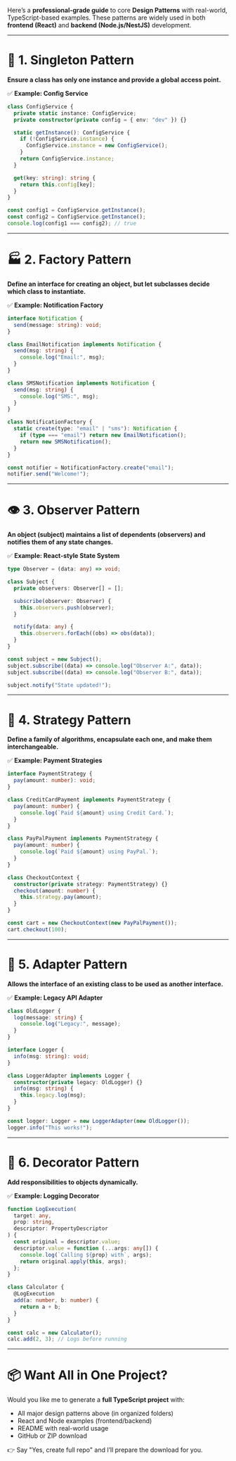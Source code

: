 Here’s a **professional-grade guide** to core **Design Patterns** with real-world, TypeScript-based examples. These patterns are widely used in both **frontend (React)** and **backend (Node.js/NestJS)** development.

---

# 🎯 1. Singleton Pattern

**Ensure a class has only one instance and provide a global access point.**

✅ **Example: Config Service**

```ts
class ConfigService {
  private static instance: ConfigService;
  private constructor(private config = { env: "dev" }) {}

  static getInstance(): ConfigService {
    if (!ConfigService.instance) {
      ConfigService.instance = new ConfigService();
    }
    return ConfigService.instance;
  }

  get(key: string): string {
    return this.config[key];
  }
}

const config1 = ConfigService.getInstance();
const config2 = ConfigService.getInstance();
console.log(config1 === config2); // true
```

---

# 🏭 2. Factory Pattern

**Define an interface for creating an object, but let subclasses decide which class to instantiate.**

✅ **Example: Notification Factory**

```ts
interface Notification {
  send(message: string): void;
}

class EmailNotification implements Notification {
  send(msg: string) {
    console.log("Email:", msg);
  }
}

class SMSNotification implements Notification {
  send(msg: string) {
    console.log("SMS:", msg);
  }
}

class NotificationFactory {
  static create(type: "email" | "sms"): Notification {
    if (type === "email") return new EmailNotification();
    return new SMSNotification();
  }
}

const notifier = NotificationFactory.create("email");
notifier.send("Welcome!");
```

---

# 👁 3. Observer Pattern

**An object (subject) maintains a list of dependents (observers) and notifies them of any state changes.**

✅ **Example: React-style State System**

```ts
type Observer = (data: any) => void;

class Subject {
  private observers: Observer[] = [];

  subscribe(observer: Observer) {
    this.observers.push(observer);
  }

  notify(data: any) {
    this.observers.forEach((obs) => obs(data));
  }
}

const subject = new Subject();
subject.subscribe((data) => console.log("Observer A:", data));
subject.subscribe((data) => console.log("Observer B:", data));

subject.notify("State updated!");
```

---

# 🧠 4. Strategy Pattern

**Define a family of algorithms, encapsulate each one, and make them interchangeable.**

✅ **Example: Payment Strategies**

```ts
interface PaymentStrategy {
  pay(amount: number): void;
}

class CreditCardPayment implements PaymentStrategy {
  pay(amount: number) {
    console.log(`Paid ${amount} using Credit Card.`);
  }
}

class PayPalPayment implements PaymentStrategy {
  pay(amount: number) {
    console.log(`Paid ${amount} using PayPal.`);
  }
}

class CheckoutContext {
  constructor(private strategy: PaymentStrategy) {}
  checkout(amount: number) {
    this.strategy.pay(amount);
  }
}

const cart = new CheckoutContext(new PayPalPayment());
cart.checkout(100);
```

---

# 🧩 5. Adapter Pattern

**Allows the interface of an existing class to be used as another interface.**

✅ **Example: Legacy API Adapter**

```ts
class OldLogger {
  log(message: string) {
    console.log("Legacy:", message);
  }
}

interface Logger {
  info(msg: string): void;
}

class LoggerAdapter implements Logger {
  constructor(private legacy: OldLogger) {}
  info(msg: string) {
    this.legacy.log(msg);
  }
}

const logger: Logger = new LoggerAdapter(new OldLogger());
logger.info("This works!");
```

---

# 🧰 6. Decorator Pattern

**Add responsibilities to objects dynamically.**

✅ **Example: Logging Decorator**

```ts
function LogExecution(
  target: any,
  prop: string,
  descriptor: PropertyDescriptor
) {
  const original = descriptor.value;
  descriptor.value = function (...args: any[]) {
    console.log(`Calling ${prop} with`, args);
    return original.apply(this, args);
  };
}

class Calculator {
  @LogExecution
  add(a: number, b: number) {
    return a + b;
  }
}

const calc = new Calculator();
calc.add(2, 3); // Logs before running
```

---

# 📦 Want All in One Project?

Would you like me to generate a **full TypeScript project** with:

- All major design patterns above (in organized folders)
- React and Node examples (frontend/backend)
- README with real-world usage
- GitHub or ZIP download

👉 Say "Yes, create full repo" and I’ll prepare the download for you.
